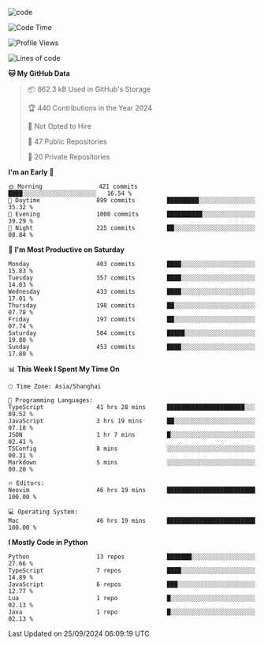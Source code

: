 
<!--
**liuyaanng/liuyaanng** is a ✨ _special_ ✨ repository because its `README.md` (this file) appears on your GitHub profile.

Here are some ideas to get you started:

- 🔭 I’m currently working on ...
- 🌱 I’m currently learning ...
- 👯 I’m looking to collaborate on ...
- 🤔 I’m looking for help with ...
- 💬 Ask me about ...
- 📫 How to reach me: ...
- 😄 Pronouns: ...
- ⚡ Fun fact: ...
-->


![code](https://cdn.jsdelivr.net/gh/liuyaanng/liuyaanng@1.0/code.gif) 

<!--START_SECTION:waka-->
![Code Time](http://img.shields.io/badge/Code%20Time-870%20hrs%2021%20mins-blue)

![Profile Views](http://img.shields.io/badge/Profile%20Views-0-blue)

![Lines of code](https://img.shields.io/badge/From%20Hello%20World%20I%27ve%20Written-14.7%20million%20lines%20of%20code-blue)

**🐱 My GitHub Data** 

> 📦 862.3 kB Used in GitHub's Storage 
 > 
> 🏆 440 Contributions in the Year 2024
 > 
> 🚫 Not Opted to Hire
 > 
> 📜 47 Public Repositories 
 > 
> 🔑 20 Private Repositories 
 > 
**I'm an Early 🐤** 

```text
🌞 Morning                421 commits         ████░░░░░░░░░░░░░░░░░░░░░   16.54 % 
🌆 Daytime                899 commits         █████████░░░░░░░░░░░░░░░░   35.32 % 
🌃 Evening                1000 commits        ██████████░░░░░░░░░░░░░░░   39.29 % 
🌙 Night                  225 commits         ██░░░░░░░░░░░░░░░░░░░░░░░   08.84 % 
```
📅 **I'm Most Productive on Saturday** 

```text
Monday                   403 commits         ████░░░░░░░░░░░░░░░░░░░░░   15.83 % 
Tuesday                  357 commits         ████░░░░░░░░░░░░░░░░░░░░░   14.03 % 
Wednesday                433 commits         ████░░░░░░░░░░░░░░░░░░░░░   17.01 % 
Thursday                 198 commits         ██░░░░░░░░░░░░░░░░░░░░░░░   07.78 % 
Friday                   197 commits         ██░░░░░░░░░░░░░░░░░░░░░░░   07.74 % 
Saturday                 504 commits         █████░░░░░░░░░░░░░░░░░░░░   19.80 % 
Sunday                   453 commits         ████░░░░░░░░░░░░░░░░░░░░░   17.80 % 
```


📊 **This Week I Spent My Time On** 

```text
🕑︎ Time Zone: Asia/Shanghai

💬 Programming Languages: 
TypeScript               41 hrs 28 mins      ██████████████████████░░░   89.52 % 
JavaScript               3 hrs 19 mins       ██░░░░░░░░░░░░░░░░░░░░░░░   07.18 % 
JSON                     1 hr 7 mins         █░░░░░░░░░░░░░░░░░░░░░░░░   02.41 % 
TSConfig                 8 mins              ░░░░░░░░░░░░░░░░░░░░░░░░░   00.31 % 
Markdown                 5 mins              ░░░░░░░░░░░░░░░░░░░░░░░░░   00.20 % 

🔥 Editors: 
Neovim                   46 hrs 19 mins      █████████████████████████   100.00 % 

💻 Operating System: 
Mac                      46 hrs 19 mins      █████████████████████████   100.00 % 
```

**I Mostly Code in Python** 

```text
Python                   13 repos            ███████░░░░░░░░░░░░░░░░░░   27.66 % 
TypeScript               7 repos             ████░░░░░░░░░░░░░░░░░░░░░   14.89 % 
JavaScript               6 repos             ███░░░░░░░░░░░░░░░░░░░░░░   12.77 % 
Lua                      1 repo              █░░░░░░░░░░░░░░░░░░░░░░░░   02.13 % 
Java                     1 repo              █░░░░░░░░░░░░░░░░░░░░░░░░   02.13 % 
```




 Last Updated on 25/09/2024 06:09:19 UTC
<!--END_SECTION:waka-->
